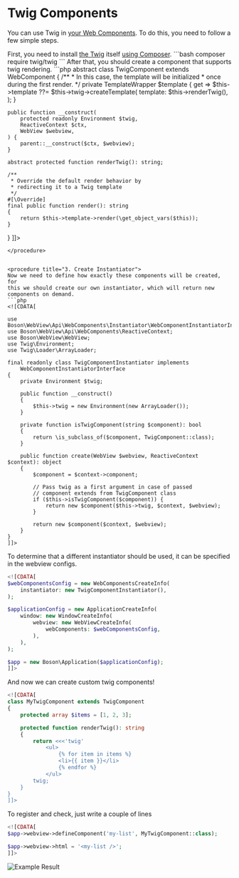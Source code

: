 # Twig Components

You can use Twig in [your Web Components](web-components-api.md). To do this, 
you need to follow a few simple steps.

<procedure title="1. Install Twig">
First, you need to install <a href="https://twig.symfony.com/">the Twig</a> 
itself <a href="https://getcomposer.org/">using Composer</a>.
```bash
    composer require twig/twig
```
</procedure>

<procedure title="2. Create Twig Component">
After that, you should create a component that supports twig rendering.
```php
<![CDATA[
use Boson\WebView\Api\WebComponents\ReactiveContext;
use Boson\WebView\Api\WebComponents\WebComponent;
use Boson\WebView\WebView;
use Twig\Environment;
use Twig\TemplateWrapper;

abstract class TwigComponent extends WebComponent
{
    /**
     * In this case, the template will be initialized 
     * once during the first render.
     */
    private TemplateWrapper $template {
        get => $this->template ??= $this->twig->createTemplate(
            template: $this->renderTwig(),
        );
    }

    public function __construct(
        protected readonly Environment $twig,
        ReactiveContext $ctx,
        WebView $webview,
    ) {
        parent::__construct($ctx, $webview);
    }

    abstract protected function renderTwig(): string;

    /**
     * Override the default render behavior by 
     * redirecting it to a Twig template
     */
    #[\Override]
    final public function render(): string
    {
        return $this->template->render(\get_object_vars($this));
    }
}
]]>
```
</procedure>


<procedure title="3. Create Instantiator">
Now we need to define how exactly these components will be created, for 
this we should create our own instantiator, which will return new 
components on demand.
```php
<![CDATA[

use Boson\WebView\Api\WebComponents\Instantiator\WebComponentInstantiatorInterface;
use Boson\WebView\Api\WebComponents\ReactiveContext;
use Boson\WebView\WebView;
use Twig\Environment;
use Twig\Loader\ArrayLoader;

final readonly class TwigComponentInstantiator implements
    WebComponentInstantiatorInterface
{
    private Environment $twig;

    public function __construct()
    {
        $this->twig = new Environment(new ArrayLoader());
    }

    private function isTwigComponent(string $component): bool
    {
        return \is_subclass_of($component, TwigComponent::class);
    }

    public function create(WebView $webview, ReactiveContext $context): object
    {
        $component = $context->component;

        // Pass twig as a first argument in case of passed 
        // component extends from TwigComponent class 
        if ($this->isTwigComponent($component)) {
            return new $component($this->twig, $context, $webview);
        }

        return new $component($context, $webview);
    }
}
]]>
```
</procedure>

<procedure title="4. Register Instantiator">
To determine that a different instantiator should be used, it can 
be specified in the webview configs.

```php
<![CDATA[
$webComponentsConfig = new WebComponentsCreateInfo(
    instantiator: new TwigComponentInstantiator(),
);

$applicationConfig = new ApplicationCreateInfo(
    window: new WindowCreateInfo(
        webview: new WebViewCreateInfo(
            webComponents: $webComponentsConfig,
        ),
    ),
);

$app = new Boson\Application($applicationConfig);
]]>
```
</procedure>

<procedure title="5. Twig Components">
And now we can create custom twig components!

```php
<![CDATA[
class MyTwigComponent extends TwigComponent
{
    protected array $items = [1, 2, 3];

    protected function renderTwig(): string
    {
        return <<<'twig'
            <ul>
                {% for item in items %}
                <li>{{ item }}</li>
                {% endfor %}
            </ul>
        twig;
    }
}
]]>
```

To register and check, just write a couple of lines

```php
<![CDATA[
$app->webview->defineComponent('my-list', MyTwigComponent::class);

$app->webview->html = '<my-list />';
]]>
```

<img src="example-twig-components-result.png" alt="Example Result"/>

</procedure>